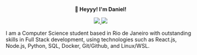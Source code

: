 <p align="center"> <strong>👋 Heyyy! I'm Daniel!</strong></p>
<p align="center">
    <a href="https://www.linkedin.com/in/danielmunier27/" target="_blank">
    <img src="https://img.shields.io/badge/LinkedIn-307cc5?style=for-the-badge&logo=linkedin&logoColor=white"/>
    </a>

   <a href="mailto:idanielmunier@gmail.com" target="_blank">
    <img src="https://img.shields.io/badge/Gmail-CE3D30?style=for-the-badge&logo=linkedin&logoColor=white"/>
 </a>
    
</p>





   
<p>I am a Computer Science student based in Rio de Janeiro with outstanding skills in Full Stack development, using technologies such as React.js, Node.js, Python, SQL, Docker, Git/Github, and Linux/WSL.</p>


